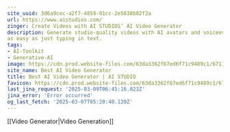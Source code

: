 ```yaml
---
site_uuid: 3d6a9cec-a2f7-4859-91cc-2e5838b02f2a
url: https://www.aistudios.com/
zinger: Create Videos with AI STUDIOS’ AI Video Generator
description: Generate studio-quality videos with AI avatars and voiceovers in 80+ languages
as easy as just typing in text.
tags:
- AI-Toolkit
- Generative-AI
image: https://cdn.prod.website-files.com/63da3362f67ed6f71c9489c1/67110c3309d814f76db52d4a_aistudios_deepbrainai.png
site_name: Best AI Video Generator
title: Best AI Video Generator | AI STUDIO
favicon: https://cdn.prod.website-files.com/63da3362f67ed6f71c9489c1/6710fc52c1b4308c5d43631c_Favicon_aistudios.svg
last_jina_request: '2025-03-09T06:45:16.823Z'
jina_error: 'Error occurred'
og_last_fetch: '2025-03-07T05:20:40.120Z'
---
```

[[Video Generator|Video Generation]]

